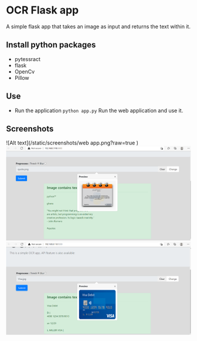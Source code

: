 # OCR Flask app
A simple flask app that takes an image as input and returns the text within it.

## Install python packages
- pytessract
- flask
- OpenCv
- Pillow

## Use 
  - Run the application
    ```python app.py```
    Run the web application and use it.
  

## Screenshots

![Alt text](/static/screenshots/web app.png?raw=true )
![Alt text](/static/screenshots/predicting1.png?raw=true )
![Alt text](/static/screenshots/predicting2.png?raw=true )
